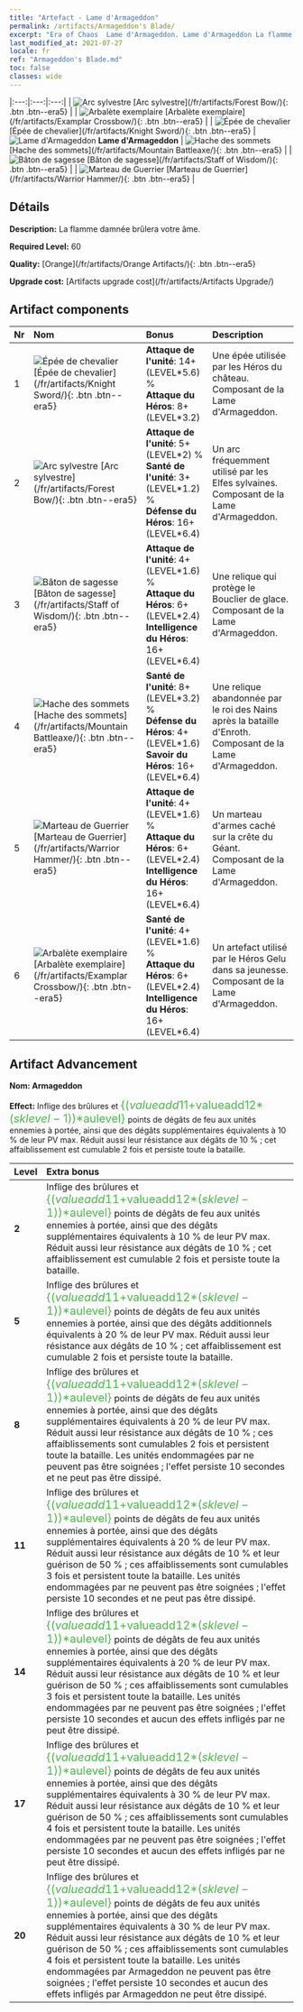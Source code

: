 ```yaml
---
title: "Artefact - Lame d'Armageddon"
permalink: /artifacts/Armageddon's Blade/
excerpt: "Era of Chaos  Lame d'Armageddon. Lame d'Armageddon La flamme damnée brûlera votre âme."
last_modified_at: 2021-07-27
locale: fr
ref: "Armageddon's Blade.md"
toc: false
classes: wide
---
```


  |:---:|:---:|:---:| 
  | ![Arc sylvestre](/images/t/artifact_40442.png) [Arc sylvestre](/fr/artifacts/Forest Bow/){: .btn .btn--era5} |   | ![Arbalète exemplaire](/images/t/artifact_40446.png) [Arbalète exemplaire](/fr/artifacts/Examplar Crossbow/){: .btn .btn--era5} | 
  | ![Épée de chevalier](/images/t/artifact_40441.png) [Épée de chevalier](/fr/artifacts/Knight Sword/){: .btn .btn--era5} | ![Lame d'Armageddon](/images/t/icon_artifact_44.png) **Lame d'Armageddon** | ![Hache des sommets](/images/t/artifact_40444.png) [Hache des sommets](/fr/artifacts/Mountain Battleaxe/){: .btn .btn--era5} | 
  | ![Bâton de sagesse](/images/t/artifact_40443.png) [Bâton de sagesse](/fr/artifacts/Staff of Wisdom/){: .btn .btn--era5} |   | ![Marteau de Guerrier](/images/t/artifact_40445.png) [Marteau de Guerrier](/fr/artifacts/Warrior Hammer/){: .btn .btn--era5} | 


## Détails

 **Description:** La flamme damnée brûlera votre âme.

 **Required Level:** 60

 **Quality:** [Orange](/fr/artifacts/Orange Artifacts/){: .btn .btn--era5}

 **Upgrade cost:** [Artifacts upgrade cost](/fr/artifacts/Artifacts Upgrade/)



## Artifact components

  | Nr |    Nom    |   Bonus | Description | 
  |:---|:-----------|:--------|:------------| 
  | 1 | ![Épée de chevalier](/images/t/artifact_40441.png) [Épée de chevalier](/fr/artifacts/Knight Sword/){: .btn .btn--era5} | **Attaque de l'unité**: 14+(LEVEL\*5.6) %<br/>**Attaque du Héros**: 8+(LEVEL\*3.2) | Une épée utilisée par les Héros du château. Composant de la Lame d'Armageddon. | 
  | 2 | ![Arc sylvestre](/images/t/artifact_40442.png) [Arc sylvestre](/fr/artifacts/Forest Bow/){: .btn .btn--era5} | **Attaque de l'unité**: 5+(LEVEL\*2) %<br/>**Santé de l'unité**: 3+(LEVEL\*1.2) %<br/>**Défense du Héros**: 16+(LEVEL\*6.4) | Un arc fréquemment utilisé par les Elfes sylvaines. Composant de la Lame d'Armageddon. | 
  | 3 | ![Bâton de sagesse](/images/t/artifact_40443.png) [Bâton de sagesse](/fr/artifacts/Staff of Wisdom/){: .btn .btn--era5} | **Attaque de l'unité**: 4+(LEVEL\*1.6) %<br/>**Attaque du Héros**: 6+(LEVEL\*2.4)<br/>**Intelligence du Héros**: 16+(LEVEL\*6.4) | Une relique qui protège le Bouclier de glace. Composant de la Lame d'Armageddon. | 
  | 4 | ![Hache des sommets](/images/t/artifact_40444.png) [Hache des sommets](/fr/artifacts/Mountain Battleaxe/){: .btn .btn--era5} | **Santé de l'unité**: 8+(LEVEL\*3.2) %<br/>**Défense du Héros**: 4+(LEVEL\*1.6)<br/>**Savoir du Héros**: 16+(LEVEL\*6.4) | Une relique abandonnée par le roi des Nains après la bataille d'Enroth. Composant de la Lame d'Armageddon. | 
  | 5 | ![Marteau de Guerrier](/images/t/artifact_40445.png) [Marteau de Guerrier](/fr/artifacts/Warrior Hammer/){: .btn .btn--era5} | **Attaque de l'unité**: 4+(LEVEL\*1.6) %<br/>**Attaque du Héros**: 6+(LEVEL\*2.4)<br/>**Intelligence du Héros**: 16+(LEVEL\*6.4) | Un marteau d'armes caché sur la crête du Géant. Composant de la Lame d'Armageddon. | 
  | 6 | ![Arbalète exemplaire](/images/t/artifact_40446.png) [Arbalète exemplaire](/fr/artifacts/Examplar Crossbow/){: .btn .btn--era5} | **Santé de l'unité**: 4+(LEVEL\*1.6) %<br/>**Attaque du Héros**: 6+(LEVEL\*2.4)<br/>**Intelligence du Héros**: 16+(LEVEL\*6.4) | Un artefact utilisé par le Héros Gelu dans sa jeunesse. Composant de la Lame d'Armageddon. | 


## Artifact Advancement

 **Nom: Armageddon**

 **Effect:** Inflige des brûlures et <span style="color: #48b946;font-size:20px">{($valueadd11+$valueadd12*($sklevel-1))*$aulevel}</span> points de dégâts de feu aux unités ennemies à portée, ainsi que des dégâts supplémentaires équivalents à 10 % de leur PV max. Réduit aussi leur résistance aux dégâts de 10 % ; cet affaiblissement est cumulable 2 fois et persiste toute la bataille.

  |  Level  |    Extra bonus  | 
  |:--------|:----------------| 
  | **2** | Inflige des brûlures et <span style="color: #48b946;font-size:20px">{($valueadd11+$valueadd12*($sklevel-1))*$aulevel}</span> points de dégâts de feu aux unités ennemies à portée, ainsi que des dégâts supplémentaires équivalents à 10 % de leur PV max. Réduit aussi leur résistance aux dégâts de 10 % ; cet affaiblissement est cumulable 2 fois et persiste toute la bataille. | 
  | **5** | Inflige des brûlures et <span style="color: #48b946;font-size:20px">{($valueadd11+$valueadd12*($sklevel-1))*$aulevel}</span> points de dégâts de feu aux unités ennemies à portée, ainsi que des dégâts additionnels équivalents à 20 % de leur PV max. Réduit aussi leur résistance aux dégâts de 10 % ; cet affaiblissement est cumulable 2 fois et persiste toute la bataille. | 
  | **8** | Inflige des brûlures et <span style="color: #48b946;font-size:20px">{($valueadd11+$valueadd12*($sklevel-1))*$aulevel}</span> points de dégâts de feu aux unités ennemies à portée, ainsi que des dégâts supplémentaires équivalents à 20 % de leur PV max. Réduit aussi leur résistance aux dégâts de 10 % ; ces affaiblissements sont cumulables 2 fois et persistent toute la bataille. Les unités endommagées par <Armageddon> ne peuvent pas être soignées ; l'effet persiste 10 secondes et ne peut pas être dissipé. | 
  | **11** | Inflige des brûlures et <span style="color: #48b946;font-size:20px">{($valueadd11+$valueadd12*($sklevel-1))*$aulevel}</span> points de dégâts de feu aux unités ennemies à portée, ainsi que des dégâts supplémentaires équivalents à 20 % de leur PV max. Réduit aussi leur résistance aux dégâts de 10 % et leur guérison de 50 % ; ces affaiblissements sont cumulables 3 fois et persistent toute la bataille. Les unités endommagées par <Armageddon> ne peuvent pas être soignées ; l'effet persiste 10 secondes et ne peut pas être dissipé. | 
  | **14** | Inflige des brûlures et <span style="color: #48b946;font-size:20px">{($valueadd11+$valueadd12*($sklevel-1))*$aulevel}</span> points de dégâts de feu aux unités ennemies à portée, ainsi que des dégâts supplémentaires équivalents à 20 % de leur PV max. Réduit aussi leur résistance aux dégâts de 10 % et leur guérison de 50 % ; ces affaiblissements sont cumulables 3 fois et persistent toute la bataille. Les unités endommagées par <Armageddon> ne peuvent pas être soignées ; l'effet persiste 10 secondes et aucun des effets infligés par <Armageddon> ne peut être dissipé. | 
  | **17** | Inflige des brûlures et <span style="color: #48b946;font-size:20px">{($valueadd11+$valueadd12*($sklevel-1))*$aulevel}</span> points de dégâts de feu aux unités ennemies à portée, ainsi que des dégâts supplémentaires équivalents à 30 % de leur PV max. Réduit aussi leur résistance aux dégâts de 10 % et leur guérison de 50 % ; ces affaiblissements sont cumulables 4 fois et persistent toute la bataille. Les unités endommagées par <Armageddon> ne peuvent pas être soignées ; l'effet persiste 10 secondes et aucun des effets infligés par <Armageddon> ne peut être dissipé. | 
  | **20** | Inflige des brûlures et <span style="color: #48b946;font-size:20px">{($valueadd11+$valueadd12*($sklevel-1))*$aulevel}</span> points de dégâts de feu aux unités ennemies à portée, ainsi que des dégâts supplémentaires équivalents à 30 % de leur PV max. Réduit aussi leur résistance aux dégâts de 10 % et leur guérison de 50 % ; ces affaiblissements sont cumulables 4 fois et persistent toute la bataille. Les unités endommagées par Armageddon ne peuvent pas être soignées ; l'effet persiste 10 secondes et aucun des effets infligés par Armageddon ne peut être dissipé. | 
